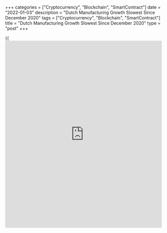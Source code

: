 +++
categories = ["Cryptocurrency", "Blockchain", "SmartContract"]
date = "2022-01-03"
description = "Dutch Manufacturing Growth Slowest Since December 2020"
tags = ["Cryptocurrency", "Blockchain", "SmartContract"]
title = "Dutch Manufacturing Growth Slowest Since December 2020"
type = "post"
+++

{{<iframe id="large-banner" src="https://www.bounty.group/#slide=6.0" width="100%" height="600" scrolling="no" style="border: 0px solid rgb(216, 221, 230); border-radius: 3px;">}}

The Dutch manufacturing sector growth in December was the weakest in a
year, survey results from IHS Markit showed on Monday.

The Nevi Netherlands manufacturing Purchasing Managers' Index fell to
58.7 in December from 60.7 in November. Any reading above 50 indicates
expansion in the sector.

Output and new orders declined in December. New [business][1] intakes
rose and backlogs of work increased, albeit at the weakest since
January.

Employment rose at the slowest rate since March and purchase of inputs
increased sharply in December.

Suppliers' delivery time lengthened in December.

Input price inflation increased in December and output price inflation
weakened.

For comments and feedback [contact](https://www.playgroundfx.com/contact/): editorial@rtt[news](https://www.letsplayfx.com/blog/forex-news-website/).com

[Economic News][2]

 **What parts of the world are seeing the best (and worst) economic
performances lately? Click[here][3] to check out our [Econ Scorecard][3]
and find out! See up-to-the-moment [ranking](https://www.playgroundfx.com/blog/crypto-exchange-ranking/)s for the best and worst
performers in [GDP][4], [unemployment rate][5], [inflation][3] and much
more.**

   1. www.rtt[news](https://www.letsplayfx.com/blog/forex-news-website/).com/Content/Business.aspx
   2. www.rtt[news](https://www.letsplayfx.com/blog/forex-news-website/).com/Content/EconomicNews.aspx
   3. www.rtt[news](https://www.letsplayfx.com/blog/forex-news-website/).com/economic-scorecard/world-rank/CPI/highest-performance.aspx
   4. www.rtt[news](https://www.letsplayfx.com/blog/forex-news-website/).com/economic-scorecard/world-rank/GDP/highest-performance.aspx
   5. www.rtt[news](https://www.letsplayfx.com/blog/forex-news-website/).com/economic-scorecard/world-rank/unemployment-rate/lowest-performance.aspx